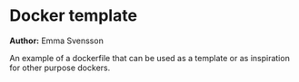 # Docker template
**Author:** Emma Svensson

An example of a dockerfile that can be used as a template or as inspiration for other purpose dockers.


